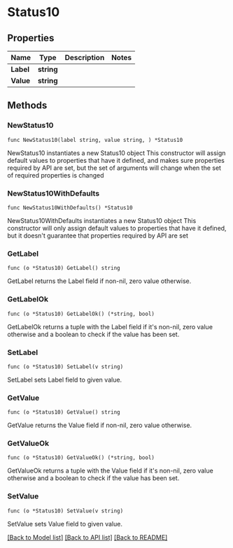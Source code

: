 # Status10

## Properties

Name | Type | Description | Notes
------------ | ------------- | ------------- | -------------
**Label** | **string** |  | 
**Value** | **string** |  | 

## Methods

### NewStatus10

`func NewStatus10(label string, value string, ) *Status10`

NewStatus10 instantiates a new Status10 object
This constructor will assign default values to properties that have it defined,
and makes sure properties required by API are set, but the set of arguments
will change when the set of required properties is changed

### NewStatus10WithDefaults

`func NewStatus10WithDefaults() *Status10`

NewStatus10WithDefaults instantiates a new Status10 object
This constructor will only assign default values to properties that have it defined,
but it doesn't guarantee that properties required by API are set

### GetLabel

`func (o *Status10) GetLabel() string`

GetLabel returns the Label field if non-nil, zero value otherwise.

### GetLabelOk

`func (o *Status10) GetLabelOk() (*string, bool)`

GetLabelOk returns a tuple with the Label field if it's non-nil, zero value otherwise
and a boolean to check if the value has been set.

### SetLabel

`func (o *Status10) SetLabel(v string)`

SetLabel sets Label field to given value.


### GetValue

`func (o *Status10) GetValue() string`

GetValue returns the Value field if non-nil, zero value otherwise.

### GetValueOk

`func (o *Status10) GetValueOk() (*string, bool)`

GetValueOk returns a tuple with the Value field if it's non-nil, zero value otherwise
and a boolean to check if the value has been set.

### SetValue

`func (o *Status10) SetValue(v string)`

SetValue sets Value field to given value.



[[Back to Model list]](../README.md#documentation-for-models) [[Back to API list]](../README.md#documentation-for-api-endpoints) [[Back to README]](../README.md)


